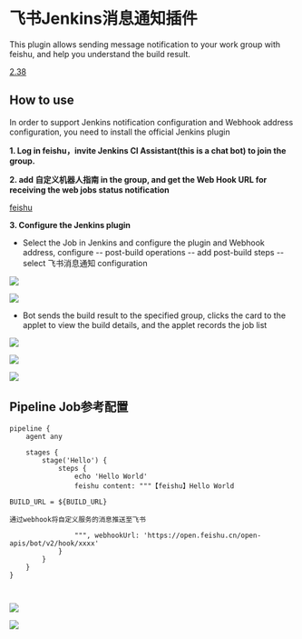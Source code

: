 # 飞书Jenkins消息通知插件

This plugin allows sending message notification to your work group with feishu, 
and help you understand the build result.

[2.38](https://github.com/mamh-java/feishu-notification-plugin/tree/feishu-notification-2.38-for-jenkins-2.303.1)


## How to use
In order to support Jenkins notification configuration and Webhook address configuration, 
you need to install the official Jenkins plugin

**1. Log in feishu，invite Jenkins CI Assistant(this is a chat bot) to join the group.**

**2. add 自定义机器人指南 in the group, and get the Web Hook URL for receiving the web jobs status notification**

[feishu](https://open.feishu.cn/document/ukTMukTMukTM/ucTM5YjL3ETO24yNxkjN?lang=zh-CN)

**3. Configure the Jenkins plugin**
 - Select the Job in Jenkins and configure the plugin and Webhook address, configure
 -- post-build operations
 -- add post-build steps
 -- select  飞书消息通知   configuration

![](https://cdn.jsdelivr.net/gh/mamh-java/feishu-notification-plugin@feishu-notification-2.38-for-jenkins-2.303.1/static/1.png)

![](https://cdn.jsdelivr.net/gh/mamh-java/feishu-notification-plugin@feishu-notification-2.38-for-jenkins-2.303.1/static/2.png?raw=true)

 - Bot sends the build result to the specified group, 
   clicks the card to the applet to view the build
   details, and the applet records the job list

![](https://cdn.jsdelivr.net/gh/mamh-java/feishu-notification-plugin@feishu-notification-2.38-for-jenkins-2.303.1/static/3.1.png?raw=true)

![](https://cdn.jsdelivr.net/gh/mamh-java/feishu-notification-plugin@feishu-notification-2.38-for-jenkins-2.303.1/static/3.2.png?raw=true) 

 ![](https://cdn.jsdelivr.net/gh/mamh-java/feishu-notification-plugin@feishu-notification-2.38-for-jenkins-2.303.1/static/4.png?raw=true)

## Pipeline Job参考配置
```
pipeline {
    agent any

    stages {
        stage('Hello') {
            steps {
                echo 'Hello World'
                feishu content: """【feishu】Hello World

BUILD_URL = ${BUILD_URL}                

通过webhook将自定义服务的消息推送至飞书

                """, webhookUrl: 'https://open.feishu.cn/open-apis/bot/v2/hook/xxxx'
            }
        }
    }
}



```

![](https://cdn.jsdelivr.net/gh/mamh-java/feishu-notification-plugin@feishu-notification-2.38-for-jenkins-2.303.1/static/5.1.png?raw=true)

![](https://cdn.jsdelivr.net/gh/mamh-java/feishu-notification-plugin@feishu-notification-2.38-for-jenkins-2.303.1/static/5.2.png?raw=true)



